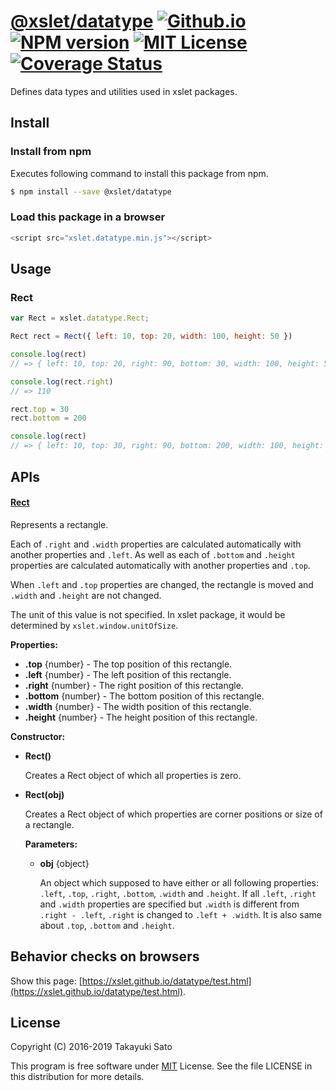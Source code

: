 [@xslet/datatype][repo-url] [![Github.io][io-image]][io-url] [![NPM version][npm-image]][npm-url] [![MIT License][mit-image]][mit-url] [![Coverage Status][coverage-image]][coverage-url]
=================

Defines data types and utilities used in xslet packages.

Install
-------

### Install from npm

Executes following command to install this package from npm.

```sh
$ npm install --save @xslet/datatype
```

### Load this package in a browser

```js
<script src="xslet.datatype.min.js"></script>
```

Usage
-----

### Rect

```js
var Rect = xslet.datatype.Rect;

Rect rect = Rect({ left: 10, top: 20, width: 100, height: 50 })

console.log(rect)
// => { left: 10, top: 20, right: 90, bottom: 30, width: 100, height: 50 }

console.log(rect.right)
// => 110

rect.top = 30
rect.bottom = 200

console.log(rect)
// => { left: 10, top: 30, right: 90, bottom: 200, width: 100, height: 170 }
```

APIs
----

#### <u>Rect</u>

Represents a rectangle.

Each of `.right` and `.width` properties are calculated automatically with another properties and `.left`.
As well as each of `.bottom` and `.height` properties are calculated automatically with another properties and `.top`.

When `.left` and `.top` properties are changed, the rectangle is moved and `.width` and `.height` are not changed.

The unit of this value is not specified.
In xslet package, it would be determined by `xslet.window.unitOfSize`.

**Properties:**

* **.top** {number} - The top position of this rectangle.
* **.left** {number} - The left position of this rectangle.
* **.right** {number} - The right position of this rectangle.
* **.bottom** {number} - The bottom position of this rectangle.
* **.width** {number} - The width position of this rectangle.
* **.height** {number} - The height position of this rectangle.

**Constructor:**

* **Rect()**

    Creates a Rect object of which all properties is zero.

* **Rect(obj)**

    Creates a Rect object of which properties are corner positions or size of a rectangle. 

    **Parameters:**

    * **obj** {object}

        An object which supposed to have either or all following properties: `.left`, `.top`, `.right`, `.bottom`, `.width` and `.height`.
        If all `.left`, `.right` and `.width` properties are specified but `.width` is different from `.right - .left`, `.right` is changed to `.left + .width`. It is also same about `.top`, `.bottom` and `.height`.

Behavior checks on browsers
---------------------------

Show this page: [https://xslet.github.io/datatype/test.html](https://xslet.github.io/datatype/test.html).

License
-------

Copyright (C) 2016-2019 Takayuki Sato

This program is free software under [MIT][mit-url] License.
See the file LICENSE in this distribution for more details.

[repo-url]: https://github.com/xslet/datatype/
[io-image]: http://img.shields.io/badge/HP-github.io-ffbbbb.svg
[io-url]: https://xslet.github.io/datatype/
[npm-image]: http://img.shields.io/badge/npm-v0.2.1-blue.svg
[npm-url]: https://www.npmjs.org/package/@xslet/datatype/
[mit-image]: https://img.shields.io/badge/license-MIT-green.svg
[mit-url]: https://opensource.org/licenses/MIT
[coverage-image]: https://coveralls.io/repos/github/xslet/datatype/badge.svg?branch=master
[coverage-url]: https://coveralls.io/github/xslet/datatype?branch=master

